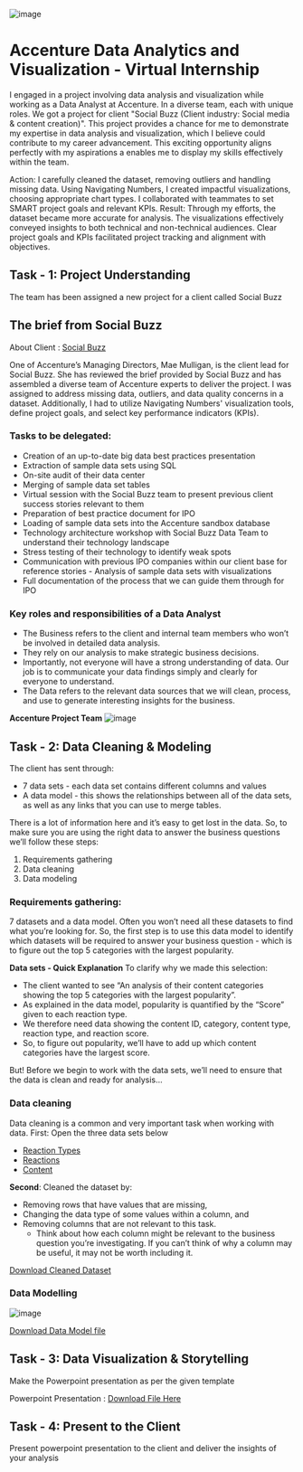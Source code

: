 ![image](https://github.com/santoshkambala/SocialBuzz/assets/128189574/95ff0138-7dd0-420f-b24e-f50080750142)

# Accenture Data Analytics and Visualization - Virtual Internship

I engaged in a project involving data analysis and visualization while working as a Data Analyst at Accenture. In a diverse team, each with unique roles. We got a project for client "Social Buzz (Client industry: Social media & content creation)". This project provides a chance for me to demonstrate my expertise in data analysis and visualization, which I believe could contribute to my career advancement. This exciting opportunity aligns perfectly with my aspirations a enables me to display my skills effectively within the team.

Action: I carefully cleaned the dataset, removing outliers and handling missing data. Using Navigating Numbers, I created impactful visualizations, choosing appropriate chart types. I collaborated with teammates to set SMART project goals and relevant KPIs.
Result: Through my efforts, the dataset became more accurate for analysis. The visualizations effectively conveyed insights to both technical and non-technical audiences. Clear project goals and KPIs facilitated project tracking and alignment with objectives.

## **Task - 1: Project Understanding**
The team has been assigned a new project for a client called Social Buzz

## The brief from Social Buzz
About Client : [Social Buzz](https://cdn.theforage.com/vinternships/companyassets/T6kdcdKSTfg2aotxT/MsAqi7SNLKw3C6LAr/1664296994014/Data_Analytics%20Client%20Brief.pdf)

One of Accenture’s Managing Directors, Mae Mulligan, is the client lead for Social Buzz. She has reviewed the brief provided by Social Buzz and has assembled a diverse team of Accenture experts to deliver the project.
I was assigned to address missing data, outliers, and data quality concerns in a dataset. Additionally, I had to utilize Navigating Numbers' visualization tools, define project goals, and select key performance indicators (KPIs).

### Tasks to be delegated:
  - Creation of an up-to-date big data best practices presentation
  - Extraction of sample data sets using SQL
  - On-site audit of their data center
  - Merging of sample data set tables
  - Virtual session with the Social Buzz team to present previous client success stories relevant   to them
  - Preparation of best practice document for IPO
  - Loading of sample data sets into the Accenture sandbox database
  - Technology architecture workshop with Social Buzz Data Team to understand their   technology landscape
  - Stress testing of their technology to identify weak spots
  - Communication with previous IPO companies within our client base for reference stories - Analysis of sample data sets with visualizations
  - Full documentation of the process that we can guide them through for IPO

### Key roles and responsibilities of a Data Analyst
  - The Business refers to the client and internal team members who won’t be involved in detailed data analysis.
  - They rely on our analysis to make strategic business decisions.
  - Importantly, not everyone will have a strong understanding of data. Our job is to communicate your data findings simply and clearly for everyone to understand.
  - The Data refers to the relevant data sources that we will clean, process, and use to generate interesting insights for the business.


**Accenture Project Team**
![image](https://github.com/santoshkambala/SocialBuzz/assets/128189574/2d984fbb-b54b-435c-a60c-964e8becde09)


## **Task - 2: Data Cleaning & Modeling**
The client has sent through:
  - 7 data sets - each data set contains different columns and values
  - A data model - this shows the relationships between all of the data sets, as well as any links that you can use to merge tables.

There is a lot of information here and it’s easy to get lost in the data. So, to make sure you are using the right data to answer the business questions we’ll follow these steps:
 1. Requirements gathering
 1. Data cleaning
 1. Data modeling

### Requirements gathering: 
7 datasets and a data model. Often you won’t need all these datasets to find what you’re looking for. 
So, the first step is to use this data model to identify which datasets will be required to answer your business question - which is to figure out the top 5 categories with the largest popularity.

**Data sets - Quick Explanation**
To clarify why we made this selection:
 - The client wanted to see “An analysis of their content categories showing the top 5 categories with the largest popularity”.
 - As explained in the data model, popularity is quantified by the “Score” given to each reaction type.
 - We therefore need data showing the content ID, category, content type, reaction type, and reaction score.
 - So, to figure out popularity, we’ll have to add up which content categories have the largest score.

But! Before we begin to work with the data sets, we’ll need to ensure that the data is clean and ready for analysis…

### Data cleaning
Data cleaning is a common and very important task when working with data.
First: Open the three data sets below
 - [Reaction Types](https://cdn.theforage.com/vinternships/companyassets/T6kdcdKSTfg2aotxT/MsAqi7SNLKw3C6LAr/1664298399720/ReactionTypes.csv)
 - [Reactions](https://cdn.theforage.com/vinternships/companyassets/T6kdcdKSTfg2aotxT/MsAqi7SNLKw3C6LAr/1664298375459/Reactions.csv)
 - [Content](https://cdn.theforage.com/vinternships/companyassets/T6kdcdKSTfg2aotxT/MsAqi7SNLKw3C6LAr/1664298350004/Content.csv)

**Second**: Cleaned the dataset by:
  - Removing rows that have values that are missing,
  - Changing the data type of some values within a column, and
  - Removing columns that are not relevant to this task.
    - Think about how each column might be relevant to the business question you’re investigating. If you can’t think of why a column may be useful, it may not be worth including it.

[Download Cleaned Dataset](SocialBuzz.xlsx)

### Data Modelling
![image](https://github.com/santoshkambala/SocialBuzz/assets/128189574/80bbe861-e19b-4676-ab3f-8b15e2d673a0)

[Download Data Model file](https://cdn.theforage.com/vinternships/companyassets/T6kdcdKSTfg2aotxT/MsAqi7SNLKw3C6LAr/1664297834541/Data%20model.pdf)

## **Task - 3: Data Visualization & Storytelling**
Make the Powerpoint presentation as per the given template

Powerpoint Presentation : [Download File Here](SocialBuzz.pptx.pptx)

## **Task - 4: Present to the Client**
Present powerpoint presentation to the client and deliver the insights of your analysis
